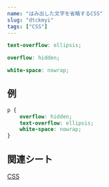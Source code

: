 ```yaml
---
name: "はみ出した文字を省略するCSS"
slug: "dtckmyi"
tags: ["CSS"]
---
```


```scss
text-overflow: ellipsis;
```

```scss
overflow: hidden;
```

```scss
white-space: nowrap;
```


## 例

```css
p {
    overflow: hidden;
    text-overflow: ellipsis;
    white-space: nowrap;
}
```


## 関連シート

[CSS](https://hackersheet.com/lbbxcpx/sheets/hatiotl)

